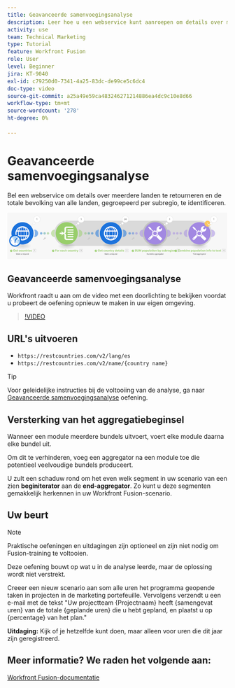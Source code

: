 ```yaml
---
title: Geavanceerde samenvoegingsanalyse
description: Leer hoe u een webservice kunt aanroepen om details over meerdere landen te retourneren en om de populatie, gegroepeerd per subregio, te identificeren in [!DNL Adobe Workfront Fusion].
activity: use
team: Technical Marketing
type: Tutorial
feature: Workfront Fusion
role: User
level: Beginner
jira: KT-9040
exl-id: c79250d0-7341-4a25-83dc-de99ce5c6dc4
doc-type: video
source-git-commit: a25a49e59ca483246271214886ea4dc9c10e8d66
workflow-type: tm+mt
source-wordcount: '278'
ht-degree: 0%

---
```


# Geavanceerde samenvoegingsanalyse

Bel een webservice om details over meerdere landen te retourneren en de totale bevolking van alle landen, gegroepeerd per subregio, te identificeren.

![Een afbeelding van het Fusion-scenario](assets/iteration-and-aggregation-3.png)

## Geavanceerde samenvoegingsanalyse

Workfront raadt u aan om de video met een doorlichting te bekijken voordat u probeert de oefening opnieuw te maken in uw eigen omgeving.

>[!VIDEO](https://video.tv.adobe.com/v/335281/?quality=12&learn=on)

## URL&#39;s uitvoeren

* `https://restcountries.com/v2/lang/es`
* `https://restcountries.com/v2/name/{country name}`

>[!TIP]
>
>Voor geleidelijke instructies bij de voltooiing van de analyse, ga naar [Geavanceerde samenvoegingsanalyse](https://experienceleague.adobe.com/docs/workfront-learn/tutorials-workfront/fusion/exercises/advanced-aggregation.html?lang=en) oefening.

## Versterking van het aggregatiebeginsel

Wanneer een module meerdere bundels uitvoert, voert elke module daarna elke bundel uit.

Om dit te verhinderen, voeg een aggregator na een module toe die potentieel veelvoudige bundels produceert.

U zult een schaduw rond om het even welk segment in uw scenario van een zien **beginiterator** aan de **end-aggregator**. Zo kunt u deze segmenten gemakkelijk herkennen in uw Workfront Fusion-scenario.

## Uw beurt

>[!NOTE]
>
>Praktische oefeningen en uitdagingen zijn optioneel en zijn niet nodig om Fusion-training te voltooien.

Deze oefening bouwt op wat u in de analyse leerde, maar de oplossing wordt niet verstrekt.

Creeer een nieuw scenario aan som alle uren het programma geopende taken in projecten in de marketing portefeuille. Vervolgens verzendt u een e-mail met de tekst &quot;Uw projectteam {Projectnaam} heeft {samengevat uren} van de totale {geplande uren} die u hebt gepland, en plaatst u op {percentage} van het plan.&quot;

**Uitdaging:** Kijk of je hetzelfde kunt doen, maar alleen voor uren die dit jaar zijn geregistreerd.

## Meer informatie? We raden het volgende aan:

[Workfront Fusion-documentatie](https://experienceleague.adobe.com/docs/workfront/using/adobe-workfront-fusion/workfront-fusion-2.html?lang=en)

